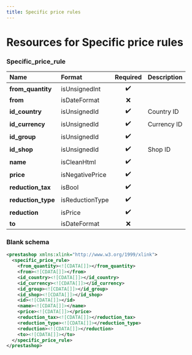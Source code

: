 ```yaml
---
title: Specific price rules
---
```


# Resources for Specific price rules

### Specific_price_rule

|        Name        |     Format      | Required | Description |
| :----------------- | :-------------- | :------: | :---------- |
| **from_quantity**  | isUnsignedInt   | ✔️       |             |
| **from**           | isDateFormat    | ❌        |             |
| **id_country**     | isUnsignedId    | ✔️       | Country ID  |
| **id_currency**    | isUnsignedId    | ✔️       | Currency ID |
| **id_group**       | isUnsignedId    | ✔️       |             |
| **id_shop**        | isUnsignedId    | ✔️       | Shop ID     |
| **name**           | isCleanHtml     | ✔️       |             |
| **price**          | isNegativePrice | ✔️       |             |
| **reduction_tax**  | isBool          | ✔️       |             |
| **reduction_type** | isReductionType | ✔️       |             |
| **reduction**      | isPrice         | ✔️       |             |
| **to**             | isDateFormat    | ❌        |             |


### Blank schema

```xml
<prestashop xmlns:xlink="http://www.w3.org/1999/xlink">
  <specific_price_rule>
    <from_quantity><![CDATA[]]></from_quantity>
    <from><![CDATA[]]></from>
    <id_country><![CDATA[]]></id_country>
    <id_currency><![CDATA[]]></id_currency>
    <id_group><![CDATA[]]></id_group>
    <id_shop><![CDATA[]]></id_shop>
    <id><![CDATA[]]></id>
    <name><![CDATA[]]></name>
    <price><![CDATA[]]></price>
    <reduction_tax><![CDATA[]]></reduction_tax>
    <reduction_type><![CDATA[]]></reduction_type>
    <reduction><![CDATA[]]></reduction>
    <to><![CDATA[]]></to>
  </specific_price_rule>
</prestashop>
```

